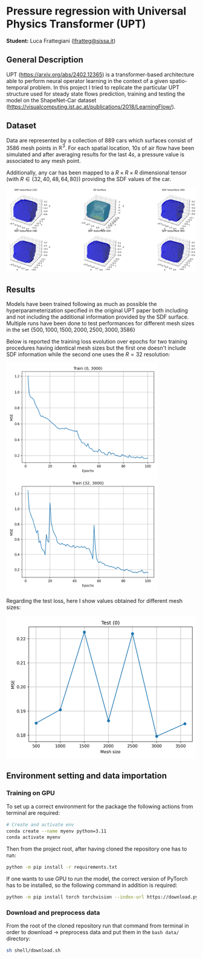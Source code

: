 # Pressure regression with Universal Physics Transformer (UPT)
**Student:** Luca Frattegiani (lfratteg@sissa.it)

## General Description
UPT (https://arxiv.org/abs/2402.12365) is a transformer-based architecture able to perform neural operator learning in the context of a given spatio-temporal problem. In this project I tried to replicate the particular UPT structure used for steady state flows prediction, training and testing the model on the ShapeNet-Car dataset (https://visualcomputing.ist.ac.at/publications/2018/LearningFlow/).

## Dataset
Data are represented by a collection of $889$ cars which surfaces consist of $3586$ mesh points in $\mathbb{R}^3$. For each spatial location, $10s$ of air flow have been simulated and after averaging results for the last $4s$, a pressure value is associated to any mesh point. 

Additionally, any car has been mapped to a $R \times R \times R$ dimensional tensor (with $R \in \{32, 40, 48, 64, 80\}$) providing the SDF values of the car.

![Data visualization](plots/surface/car_sdf_comparison.png)

## Results
Models have been trained following as much as possible the hyperparameterization specified in the original UPT paper both including and not including the additional information provided by the SDF surface. Multiple runs have been done to test performances for different mesh sizes in the set $\{500, 1000, 1500, 2000, 2500, 3000, 3586\}$

Below is reported the training loss evolution over epochs for two training procedures having identical mesh sizes but the first one doesn't include SDF information while the second one uses the $R = 32$ resolution:

<img src="plots/train/0/train_0_3000.png" width="400" alt="Left"> <img src="plots/train/32/train_32_3000.png" width="400" alt="Right">


Regarding the test loss, here I show values obtained for different mesh sizes:

![Results](plots/test/test_0.png)

## Environment setting and data importation

### Training on GPU
To set up a correct environment for the package the following actions from terminal are required:

```bash
# Create and activate env
conda create --name myenv python=3.11
conda activate myenv
```

Then from the project root, after having cloned the repository one has to run:

```bash
python -m pip install -r requirements.txt
```

If one wants to use GPU to run the model, the correct version of PyTorch has to be installed, so the following command in addition is required:

```bash
python -m pip install torch torchvision --index-url https://download.pytorch.org/whl/cu126
```

### Download and preprocess data
From the root of the cloned repository run that command from terminal in order to download -> preprocess data and put them in the ```bash data/``` directory:

```bash
sh shell/download.sh
``` 